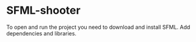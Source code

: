 # SFML-shooter

To open and run the project you need to download and install SFML. Add dependencies and libraries.
